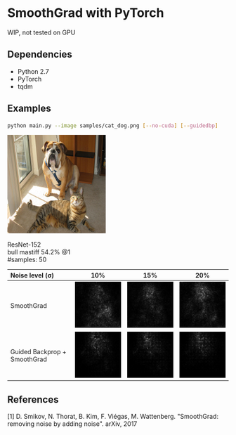 # SmoothGrad with PyTorch
WIP, not tested on GPU

## Dependencies

* Python 2.7
* PyTorch
* tqdm

## Examples

```bash
python main.py --image samples/cat_dog.png [--no-cuda] [--guidedbp]
```

![](samples/cat_dog.png)

ResNet-152<br>
bull mastiff 54.2% @1<br>
#samples: 50

|Noise level (σ)|10%|15%|20%|
|:-|:-:|:-:|:-:|
|SmoothGrad|![](samples/bull_mastiff_10.gif)|![](samples/bull_mastiff_15.gif)|![](samples/bull_mastiff_20.gif)|
|Guided Backprop + SmoothGrad|![](samples/bull_mastiff_10_guided.gif)|![](samples/bull_mastiff_15_guided.gif)|![](samples/bull_mastiff_20_guided.gif)|
## References
\[1\] D. Smikov, N. Thorat, B. Kim, F. Viégas, M. Wattenberg. "SmoothGrad: removing noise by adding noise". arXiv, 2017<br>
